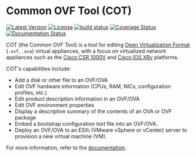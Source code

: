 Common OVF Tool (COT)
=====================

[![Latest Version](https://pypip.in/version/cot/badge.svg)](https://pypi.python.org/pypi/cot/)
[![License](https://pypip.in/license/cot/badge.svg)](https://pypi.python.org/pypi/cot/)
[![build status](https://api.travis-ci.org/glennmatthews/cot.svg?branch=master)](https://travis-ci.org/glennmatthews/cot)
[![Coverage Status](https://coveralls.io/repos/glennmatthews/cot/badge.svg?branch=master)](https://coveralls.io/r/glennmatthews/cot?branch=master)
[![Documentation Status](https://readthedocs.org/projects/cot/badge/?version=latest)](https://readthedocs.org/projects/cot/?badge=latest)

COT (the Common OVF Tool) is a tool for editing
[Open Virtualization Format](http://dmtf.org/standards/ovf)
(`.ovf`, `.ova`) virtual appliances, with a focus on virtualized network
appliances such as the [Cisco CSR 1000V](http://www.cisco.com/go/csr1000v)
and [Cisco IOS XRv](http://www.cisco.com/go/iosxrv) platforms.

COT's capabilities include:

* Add a disk or other file to an OVF/OVA
* Edit OVF hardware information (CPUs, RAM, NICs, configuration profiles, etc.)
* Edit product description information in an OVF/OVA
* Edit OVF environment properties
* Display a descriptive summary of the contents of an OVA or OVF package
* Embed a bootstrap configuration text file into an OVF/OVA.
* Deploy an OVF/OVA to an ESXi (VMware vSphere or vCenter) server to provision
  a new virtual machine (VM).

For more information, refer to the
[documentation](http://cot.readthedocs.org/).
